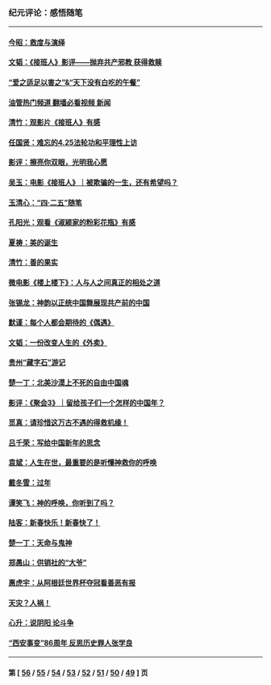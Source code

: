 ### 纪元评论：感悟随笔
---
#### [今昭：救度与演绎](../../pages/nsc1035/n13992670.md?05120330) 
#### [文韬：《接班人》影评——抛弃共产邪教 获得救赎](../../pages/nsc1035/n13990160.md?05120330) 
#### [“爱之适足以害之”&“天下没有白吃的午餐”](../../pages/nsc1035/n13988391.md?05120330) 
#### [油管热门频道 翻墙必看视频 新闻](ok?05120330)
#### [清竹：观影片《接班人》有感](../../pages/nsc1035/n13983561.md?05120330) 
#### [任国贤：难忘的4.25法轮功和平理性上访](../../pages/nsc1035/n13983482.md?05120330) 
#### [影评：擦亮你双眼，光明我心愿](../../pages/nsc1035/n13982333.md?05120330) 
#### [吴玉：电影《接班人》｜被欺骗的一生，还有希望吗？](../../pages/nsc1035/n13981972.md?05120330) 
#### [玉清心：“四·二五”随笔](../../pages/nsc1035/n13978628.md?05120330) 
#### [孔阳光：观看《淑颍家的粉彩花瓶》有感](../../pages/nsc1035/n13967929.md?05120330) 
#### [夏祷：美的诞生](../../pages/nsc1035/n13962321.md?05120330) 
#### [清竹：善的果实](../../pages/nsc1035/n13963980.md?05120330) 
#### [微电影《楼上楼下》：人与人之间真正的相处之道](../../pages/nsc1035/n13944319.md?05120330) 
#### [张锡龙：神韵以正统中国舞展现共产前的中国](../../pages/nsc1035/n13939727.md?05120330) 
#### [默谨：每个人都会期待的《偶遇》](../../pages/nsc1035/n13939091.md?05120330) 
#### [文韬：一份改变人生的《外卖》](../../pages/nsc1035/n13931822.md?05120330) 
#### [贵州“藏字石”游记](../../pages/nsc1035/n13923310.md?05120330) 
#### [楚一丁：北美沙漠上不死的自由中国魂](../../pages/nsc1035/n13921879.md?05120330) 
#### [影评：《聚会3》｜留给孩子们一个怎样的中国年？](../../pages/nsc1035/n13919652.md?05120330) 
#### [觅真：请珍惜这万古不遇的得救机缘！](../../pages/nsc1035/n13917157.md?05120330) 
#### [吕千荣：写给中国新年的思念](../../pages/nsc1035/n13915103.md?05120330) 
#### [袁斌：人生在世，最重要的是听懂神救你的呼唤](../../pages/nsc1035/n13914636.md?05120330) 
#### [戴冬雪：过年](../../pages/nsc1035/n13913311.md?05120330) 
#### [谭笑飞：神的呼唤，你听到了吗？](../../pages/nsc1035/n13912603.md?05120330) 
#### [陆客：新春快乐！新春快了！](../../pages/nsc1035/n13911771.md?05120330) 
#### [楚一丁：天命与鬼神](../../pages/nsc1035/n13904371.md?05120330) 
#### [郑愚山：供销社的“大爷”](../../pages/nsc1035/n13904409.md?05120330) 
#### [惠虎宇：从阿根廷世界杯夺冠看善恶有报](../../pages/nsc1035/n13889438.md?05120330) 
#### [天灾？人祸！](../../pages/nsc1035/n13900104.md?05120330) 
#### [心升：说阴阳 论斗争](../../pages/nsc1035/n13885189.md?05120330) 
#### [“西安事变”86周年 反思历史罪人张学良](../../pages/nsc1035/n13882019.md?05120330) 

---
#### 第 [ [56](./56.md?05120330) / [55](./55.md?05120330) / [54](./54.md?05120330) / [53](./53.md?05120330) / [52](./52.md?05120330) / [51](./51.md?05120330) / [50](./50.md?05120330) / [49](./49.md?05120330) ] 页
